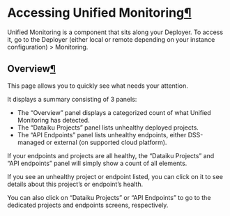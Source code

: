 Accessing Unified Monitoring[¶](#accessing-unified-monitoring "Permalink to this heading")
==========================================================================================


Unified Monitoring is a component that sits along your Deployer. To access it,
go to the Deployer (either local or remote depending on your instance
configuration) \> Monitoring.



Overview[¶](#overview "Permalink to this heading")
--------------------------------------------------


This page allows you to quickly see what needs your attention.


It displays a summary consisting of 3 panels:


* The “Overview” panel displays a categorized count of what Unified Monitoring has detected.
* The “Dataiku Projects” panel lists unhealthy deployed projects.
* The “API Endpoints” panel lists unhealthy endpoints, either DSS\-managed or external (on supported cloud platform).


If your endpoints and projects are all healthy, the “Dataiku Projects” and “API endpoints” panel will simply show a count of all elements.


If you see an unhealthy project or endpoint listed, you can click on it to see details about this project’s or endpoint’s health.


You can also click on “Dataiku Projects” or “API Endpoints” to go to the dedicated projects and endpoints screens, respectively.